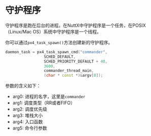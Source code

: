 # 守护程序

守护程序是跑在后台的进程。在NuttX中守护程序是一个任务，在POSIX（Linux/Mac OS）系统中守护程序是一个线程。

你可以通过`px4_task_spawn()`方法创建新的守护程序。

```C++
daemon_task = px4_task_spawn_cmd("commander",
			     SCHED_DEFAULT,
			     SCHED_PRIORITY_DEFAULT + 40,
			     3600,
			     commander_thread_main,
			     (char * const *)&argv[0]);
```

参数的含义如下：

  * arg0: 进程的名字，这里是`commander`
  * arg1: 调度类型（RR或者FIFO）
  * arg2: 调度优先级
  * arg3: 堆栈大小
  * arg4: 入口函数
  * arg5: 命令行参数
